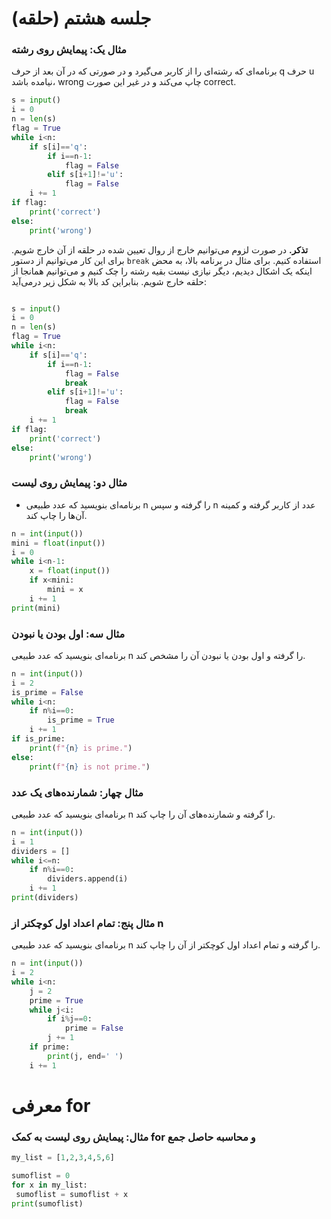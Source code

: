 # جلسه هشتم (حلقه)

### مثال یک: پیمایش روی رشته
 برنامه‌ای که رشته‌ای را از کاربر می‌گیرد و در صورتی که در آن بعد از حرف q حرف u نیامده باشد، wrong چاپ می‌کند و در غیر این صورت correct.
```python
s = input()
i = 0
n = len(s)
flag = True
while i<n:
    if s[i]=='q':
        if i==n-1:
            flag = False
        elif s[i+1]!='u':
            flag = False
    i += 1
if flag:
    print('correct')
else:
    print('wrong')
```

**تذکر.** در صورت لزوم می‌توانیم خارج از روال تعیین شده در حلقه از آن خارج شویم. برای این کار می‌توانیم از دستور `break` استفاده کنیم. برای مثال در برنامه بالا، به محض اینکه یک اشکال دیدیم، دیگر نیازی نیست بقیه رشته را چک کنیم و می‌توانیم همانجا از حلقه خارج شویم. بنابراین کد بالا به شکل زیر درمی‌آید:
```python

s = input()
i = 0
n = len(s)
flag = True
while i<n:
    if s[i]=='q':
        if i==n-1:
            flag = False
            break
        elif s[i+1]!='u':
            flag = False
            break
    i += 1
if flag:
    print('correct')
else:
    print('wrong')
```
### مثال دو: پیمایش روی لیست

- برنامه‌ای بنویسید که عدد طبیعی n را گرفته و سپس n عدد از کاربر گرفته و کمینه آن‌ها را چاپ کند.
```python
n = int(input())
mini = float(input())
i = 0
while i<n-1:
    x = float(input())
    if x<mini:
        mini = x
    i += 1
print(mini)
```
### مثال سه: اول بودن یا نبودن
برنامه‌ای بنویسید که عدد طبیعی n را گرفته و اول بودن یا نبودن آن را مشخص کند.

```python
n = int(input())
i = 2
is_prime = False
while i<n:
    if n%i==0:
        is_prime = True
    i += 1
if is_prime:
    print(f"{n} is prime.")
else:
    print(f"{n} is not prime.")
```
### مثال چهار: شمارنده‌های یک عدد
برنامه‌ای بنویسید که عدد طبیعی n را گرفته و شمارنده‌های آن را چاپ کند.
```python
n = int(input())
i = 1
dividers = []
while i<=n:
    if n%i==0:
        dividers.append(i)
    i += 1
print(dividers)
```

### مثال پنج: تمام اعداد اول کوچکتر از n
برنامه‌ای بنویسید که عدد طبیعی n را گرفته و تمام اعداد اول کوچکتر از آن را چاپ کند.
```python
n = int(input())
i = 2
while i<n:
    j = 2
    prime = True
    while j<i:
        if i%j==0:
            prime = False
        j += 1
    if prime:
        print(j, end=' ')
    i += 1
```
# معرفی for


 ### مثال: پیمایش روی لیست به کمک for و محاسبه حاصل جمع
```python
my_list = [1,2,3,4,5,6]

sumoflist = 0
for x in my_list:
 sumoflist = sumoflist + x
print(sumoflist)
```
